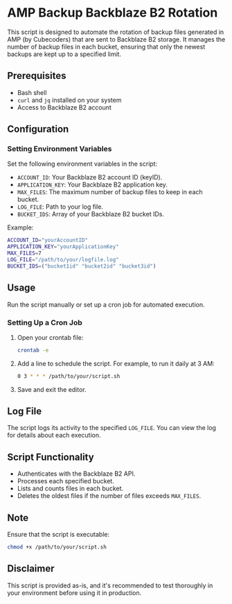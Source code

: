 # AMP Backup Backblaze B2 Rotation

This script is designed to automate the rotation of backup files generated in AMP (by Cubecoders) that are sent to Backblaze B2 storage. It manages the number of backup files in each bucket, ensuring that only the newest backups are kept up to a specified limit.

## Prerequisites

- Bash shell
- `curl` and `jq` installed on your system
- Access to Backblaze B2 account

## Configuration

### Setting Environment Variables

Set the following environment variables in the script:

- `ACCOUNT_ID`: Your Backblaze B2 account ID (keyID).
- `APPLICATION_KEY`: Your Backblaze B2 application key.
- `MAX_FILES`: The maximum number of backup files to keep in each bucket.
- `LOG_FILE`: Path to your log file.
- `BUCKET_IDS`: Array of your Backblaze B2 bucket IDs.

Example:
```bash
ACCOUNT_ID="yourAccountID"
APPLICATION_KEY="yourApplicationKey"
MAX_FILES=7
LOG_FILE="/path/to/your/logfile.log"
BUCKET_IDS=("bucket1id" "bucket2id" "bucket3id")
```

## Usage

Run the script manually or set up a cron job for automated execution.

### Setting Up a Cron Job

1. Open your crontab file:
   ```bash
   crontab -e
   ```
2. Add a line to schedule the script. For example, to run it daily at 3 AM:
   ```bash
   0 3 * * * /path/to/your/script.sh
   ```
3. Save and exit the editor.

## Log File

The script logs its activity to the specified `LOG_FILE`. You can view the log for details about each execution.

## Script Functionality

- Authenticates with the Backblaze B2 API.
- Processes each specified bucket.
- Lists and counts files in each bucket.
- Deletes the oldest files if the number of files exceeds `MAX_FILES`.

## Note

Ensure that the script is executable:
```bash
chmod +x /path/to/your/script.sh
```

## Disclaimer

This script is provided as-is, and it's recommended to test thoroughly in your environment before using it in production.
